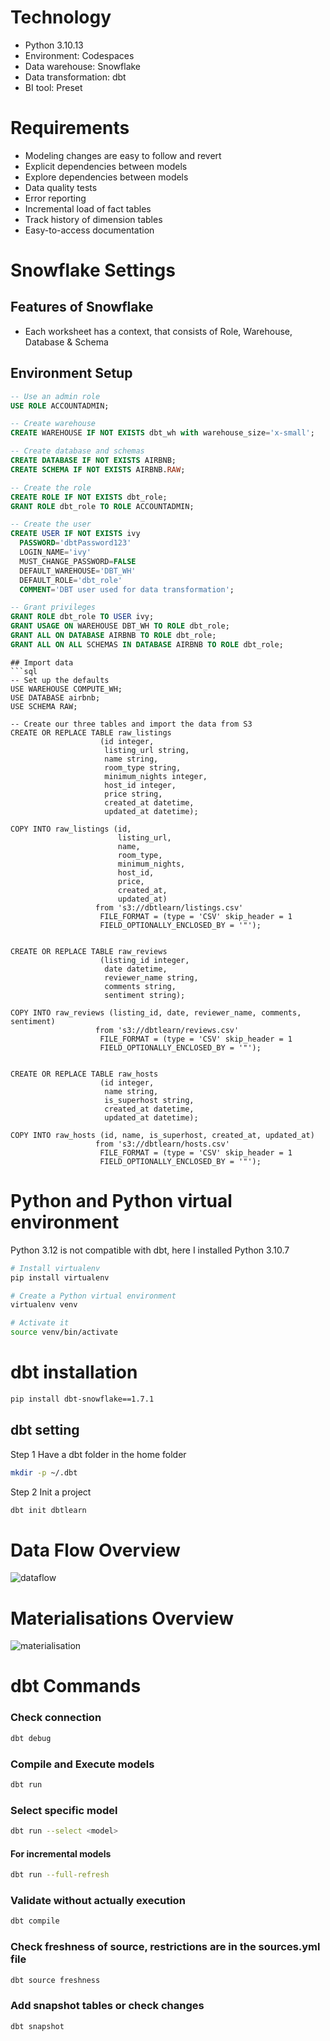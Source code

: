 # Technology
 - Python 3.10.13
 - Environment: Codespaces
 - Data warehouse: Snowflake
 - Data transformation: dbt
 - BI tool: Preset

# Requirements
- Modeling changes are easy to follow and revert
- Explicit dependencies between models
- Explore dependencies between models
- Data quality tests
- Error reporting
- Incremental load of fact tables
- Track history of dimension tables
- Easy-to-access documentation

# Snowflake Settings
## Features of Snowflake
- Each worksheet has a context, that consists of Role, Warehouse, Database & Schema

## Environment Setup
```sql
-- Use an admin role
USE ROLE ACCOUNTADMIN;

-- Create warehouse
CREATE WAREHOUSE IF NOT EXISTS dbt_wh with warehouse_size='x-small';

-- Create database and schemas
CREATE DATABASE IF NOT EXISTS AIRBNB;
CREATE SCHEMA IF NOT EXISTS AIRBNB.RAW;

-- Create the role
CREATE ROLE IF NOT EXISTS dbt_role;
GRANT ROLE dbt_role TO ROLE ACCOUNTADMIN;

-- Create the user
CREATE USER IF NOT EXISTS ivy
  PASSWORD='dbtPassword123'
  LOGIN_NAME='ivy'
  MUST_CHANGE_PASSWORD=FALSE
  DEFAULT_WAREHOUSE='DBT_WH'
  DEFAULT_ROLE='dbt_role'
  COMMENT='DBT user used for data transformation';

-- Grant privileges 
GRANT ROLE dbt_role TO USER ivy;
GRANT USAGE ON WAREHOUSE DBT_WH TO ROLE dbt_role;
GRANT ALL ON DATABASE AIRBNB TO ROLE dbt_role;
GRANT ALL ON ALL SCHEMAS IN DATABASE AIRBNB TO ROLE dbt_role;
```
```
## Import data
```sql
-- Set up the defaults
USE WAREHOUSE COMPUTE_WH;
USE DATABASE airbnb;
USE SCHEMA RAW;

-- Create our three tables and import the data from S3
CREATE OR REPLACE TABLE raw_listings
                    (id integer,
                     listing_url string,
                     name string,
                     room_type string,
                     minimum_nights integer,
                     host_id integer,
                     price string,
                     created_at datetime,
                     updated_at datetime);
                    
COPY INTO raw_listings (id,
                        listing_url,
                        name,
                        room_type,
                        minimum_nights,
                        host_id,
                        price,
                        created_at,
                        updated_at)
                   from 's3://dbtlearn/listings.csv'
                    FILE_FORMAT = (type = 'CSV' skip_header = 1
                    FIELD_OPTIONALLY_ENCLOSED_BY = '"');
                    

CREATE OR REPLACE TABLE raw_reviews
                    (listing_id integer,
                     date datetime,
                     reviewer_name string,
                     comments string,
                     sentiment string);
                    
COPY INTO raw_reviews (listing_id, date, reviewer_name, comments, sentiment)
                   from 's3://dbtlearn/reviews.csv'
                    FILE_FORMAT = (type = 'CSV' skip_header = 1
                    FIELD_OPTIONALLY_ENCLOSED_BY = '"');
                    

CREATE OR REPLACE TABLE raw_hosts
                    (id integer,
                     name string,
                     is_superhost string,
                     created_at datetime,
                     updated_at datetime);
                    
COPY INTO raw_hosts (id, name, is_superhost, created_at, updated_at)
                   from 's3://dbtlearn/hosts.csv'
                    FILE_FORMAT = (type = 'CSV' skip_header = 1
                    FIELD_OPTIONALLY_ENCLOSED_BY = '"');

```
# Python and Python virtual environment
Python 3.12 is not compatible with dbt, here I installed Python 3.10.7
```bash
# Install virtualenv
pip install virtualenv
```

```bash
# Create a Python virtual environment
virtualenv venv
```
```bash
# Activate it
source venv/bin/activate
```

# dbt installation
```bash
pip install dbt-snowflake==1.7.1
```
## dbt setting
Step 1 Have a dbt folder in the home folder
```bash
mkdir -p ~/.dbt
```
Step 2 Init a project
```bash
dbt init dbtlearn
```
# Data Flow Overview
![dataflow](./src/dataflow.png)

# Materialisations Overview
![materialisation](./src/materialisations%20overview.png)

# dbt Commands
### Check connection
```bash
dbt debug
```
### Compile and Execute models
```bash
dbt run 
```
### Select specific model
```bash
dbt run --select <model>
```
#### For incremental models
```bash
dbt run --full-refresh
```

### Validate without actually execution
```bash
dbt compile
```
### Check freshness of source, restrictions are in the sources.yml file
```bash
dbt source freshness
```
### Add snapshot tables or check changes
```bash
dbt snapshot
```